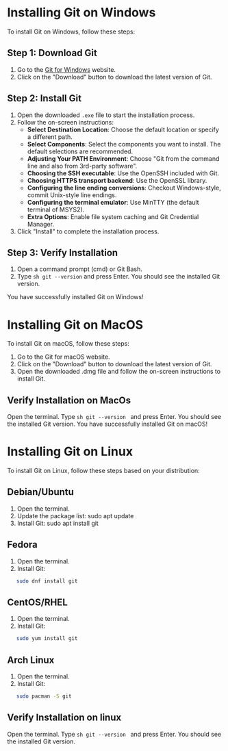 # Installing Git on Windows

To install Git on Windows, follow these steps:

## Step 1: Download Git

1. Go to the [Git for Windows](https://gitforwindows.org/) website.
2. Click on the "Download" button to download the latest version of Git.

## Step 2: Install Git

1. Open the downloaded `.exe` file to start the installation process.
2. Follow the on-screen instructions:
   - **Select Destination Location**: Choose the default location or specify a different path.
   - **Select Components**: Select the components you want to install. The default selections are recommended.
   - **Adjusting Your PATH Environment**: Choose "Git from the command line and also from 3rd-party software".
   - **Choosing the SSH executable**: Use the OpenSSH included with Git.
   - **Choosing HTTPS transport backend**: Use the OpenSSL library.
   - **Configuring the line ending conversions**: Checkout Windows-style, commit Unix-style line endings.
   - **Configuring the terminal emulator**: Use MinTTY (the default terminal of MSYS2).
   - **Extra Options**: Enable file system caching and Git Credential Manager.
3. Click "Install" to complete the installation process.

## Step 3: Verify Installation

1. Open a command prompt (cmd) or Git Bash.
2. Type ```sh git --version``` and press Enter. You should see the installed Git version.

You have successfully installed Git on Windows!


# Installing Git on MacOS

To install Git on macOS, follow these steps:

1. Go to the Git for macOS website.
2. Click on the "Download" button to download the latest version of Git.
3. Open the downloaded .dmg file and follow the on-screen instructions to install Git.

## Verify Installation on MacOs
Open the terminal.
Type ```sh git --version ``` and press Enter. You should see the installed Git version.
You have successfully installed Git on macOS!

# Installing Git on Linux

To install Git on Linux, follow these steps based on your distribution:

## Debian/Ubuntu
1. Open the terminal.
2. Update the package list: sudo apt update
3. Install Git: sudo apt install git

## Fedora
1. Open the terminal.
2. Install Git:
```sh
   sudo dnf install git
```
## CentOS/RHEL
1. Open the terminal.
2. Install Git:
```sh
   sudo yum install git
```
## Arch Linux
1. Open the terminal.
2. Install Git:
```sh
   sudo pacman -S git
```
## Verify Installation on linux
Open the terminal.
Type ```sh git --version ``` and press Enter. You should see the installed Git version.

